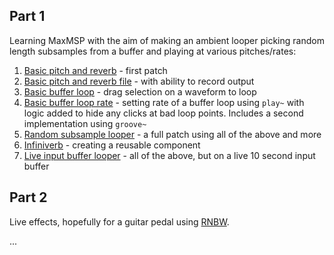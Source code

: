 ## Part 1

Learning MaxMSP with the aim of making an ambient looper picking random length subsamples from a buffer and playing at various pitches/rates:

1. [Basic pitch and reverb](buffer_loops/Basic%20pitch%20and%20reverb.md) - first patch
2. [Basic pitch and reverb file](buffer_loops/Basic%20pitch%20and%20reverb%20file.md) - with ability to record output
3. [Basic buffer loop](buffer_loops/Basic%20buffer%20loop.md) - drag selection on a waveform to loop
4. [Basic buffer loop rate](buffer_loops/Basic%20buffer%20loop%20rate.md) - setting rate of a buffer loop using `play~` with logic added to hide any clicks at bad loop points. Includes a second implementation using `groove~`
5. [Random subsample looper](buffer_loops/Random%20subsample%20looper.md) - a full patch using all of the above and more
6. [Infiniverb](buffer_loops/Infiniverb.md) - creating a reusable component
7. [Live input buffer looper](buffer_loops/Live%20input%20buffer%20looper.md) - all of the above, but on a live 10 second input buffer

## Part 2

Live effects, hopefully for a guitar pedal using [RNBW](https://rnbo.cycling74.com).

...
